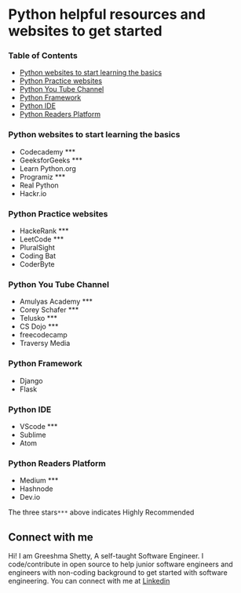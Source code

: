 # Python helpful resources and websites to get started

### Table of Contents
   * [Python websites to start learning the basics](#Python-websites)
   * [Python Practice websites](#Python-Practice)
   * [Python You Tube Channel](#Python-You-Tube)
   * [Python Framework](#framework)
   * [Python IDE](#ide)
   * [Python Readers Platform](#blogs)


### <a name="Python-websites"></a>Python websites to start learning the basics
   * Codecademy  ***
   * GeeksforGeeks  ***
   * Learn Python.org
   * Programiz  ***
   * Real Python
   * Hackr.io
   
###  <a name="Python-Practice"></a>Python Practice websites
   - HackeRank  ***
   - LeetCode   ***
   - PluralSight
   - Coding Bat
   - CoderByte

### <a name="Python-You-Tube"></a>Python You Tube Channel
   - Amulyas Academy  ***
   - Corey Schafer    ***
   - Telusko          ***
   - CS Dojo          ***
   - freecodecamp
   - Traversy Media

### <a name="framework"></a>Python Framework
   - Django
   - Flask

### <a name="ide"></a>Python IDE
  - VScode   ***
  - Sublime
  - Atom

### <a name="blogs"/> Python Readers Platform
  - Medium   ***
  - Hashnode
  - Dev.io

The three stars`***` above indicates Highly Recommended 

## Connect with me
   Hi! I am Greeshma Shetty, A self-taught Software Engineer. I code/contribute in open source to help junior software engineers and engineers with non-coding background to get started with software engineering. You can connect with me at [Linkedin](https://www.linkedin.com/in/greeshma-shetty-a88287a9/) 
   

